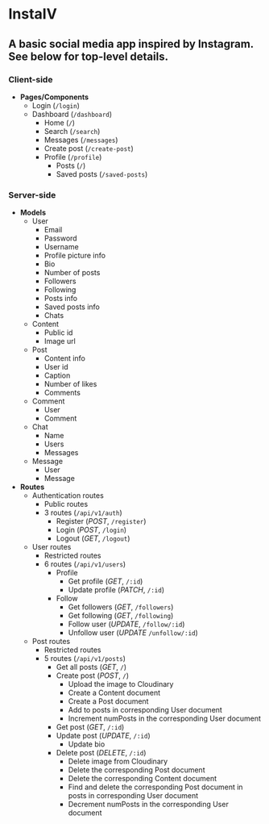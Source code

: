 # InstaIV

## A basic social media app inspired by Instagram. See below for top-level details.

### Client-side

- **Pages/Components**
  - Login (`/login`)
  - Dashboard (`/dashboard`)
    - Home (`/`)
    - Search (`/search`)
    - Messages (`/messages`)
    - Create post (`/create-post`)
    - Profile (`/profile`)
      - Posts (`/`)
      - Saved posts (`/saved-posts`)

### Server-side

- **Models**
  - User
    - Email
    - Password
    - Username
    - Profile picture info
    - Bio
    - Number of posts
    - Followers
    - Following
    - Posts info
    - Saved posts info
    - Chats
  - Content
    - Public id
    - Image url
  - Post
    - Content info
    - User id
    - Caption
    - Number of likes
    - Comments
  - Comment
    - User
    - Comment
  - Chat
    - Name
    - Users
    - Messages
  - Message
    - User
    - Message
- **Routes**
  - Authentication routes
    - Public routes
    - 3 routes (`/api/v1/auth`)
      - Register (_POST_, `/register`)
      - Login (_POST_, `/login`)
      - Logout (_GET_, `/logout`)
  - User routes
    - Restricted routes
    - 6 routes (`/api/v1/users`)
      - Profile
        - Get profile (_GET_, `/:id`)
        - Update profile (_PATCH_, `/:id`)
      - Follow
        - Get followers (_GET_, `/followers`)
        - Get following (_GET_, `/following`)
        - Follow user (_UPDATE_, `/follow/:id`)
        - Unfollow user (_UPDATE_ `/unfollow/:id`)
  - Post routes
    - Restricted routes
    - 5 routes (`/api/v1/posts`)
      - Get all posts (_GET_, `/`)
      - Create post (_POST_, `/`)
        - Upload the image to Cloudinary
        - Create a Content document
        - Create a Post document
        - Add to posts in corresponding User document
        - Increment numPosts in the corresponding User document
      - Get post (_GET_, `/:id`)
      - Update post (_UPDATE_, `/:id`)
        - Update bio
      - Delete post (_DELETE_, `/:id`)
        - Delete image from Cloudinary
        - Delete the corresponding Post document
        - Delete the corresponding Content document
        - Find and delete the corresponding Post document in posts in corresponding User document
        - Decrement numPosts in the corresponding User document
